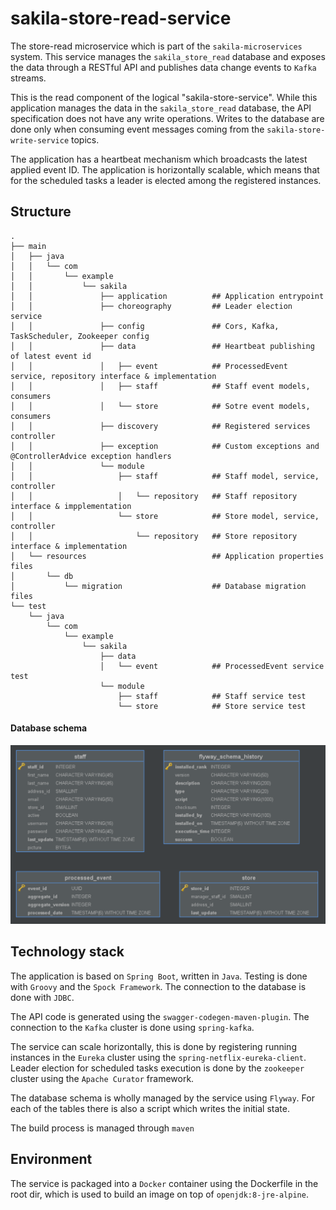 # sakila-store-read-service

The store-read microservice which is part of the `sakila-microservices` system. This service 
manages the `sakila_store_read` database and exposes the data through a RESTful API and publishes 
data change events to `Kafka` streams.

This is the read component of the logical "sakila-store-service". While this application manages
the data in the `sakila_store_read` database, the API specification does not have any write 
operations. Writes to the database are done only when consuming event messages coming from the
`sakila-store-write-service` topics.

The application has a heartbeat mechanism which broadcasts the latest applied event ID.
The application is horizontally scalable, which means that for the scheduled tasks a leader
is elected among the registered instances.

## Structure

```
.
├── main
│   ├── java
│   │   └── com
│   │       └── example
│   │           └── sakila
│   │               ├── application          ## Application entrypoint
│   │               ├── choreography         ## Leader election service
│   │               ├── config               ## Cors, Kafka, TaskScheduler, Zookeeper config
│   │               ├── data                 ## Heartbeat publishing of latest event id
│   │               │   ├── event            ## ProcessedEvent service, repository interface & implementation
│   │               │   ├── staff            ## Staff event models, consumers
│   │               │   └── store            ## Sotre event models, consumers
│   │               ├── discovery            ## Registered services controller
│   │               ├── exception            ## Custom exceptions and @ControllerAdvice exception handlers
│   │               └── module
│   │                   ├── staff            ## Staff model, service, controller
│   │                   │   └── repository   ## Staff repository interface & impplementation
│   │                   └── store            ## Store model, service, controller
│   │                       └── repository   ## Store repository interface & implementation
│   └── resources                            ## Application properties files
│       └── db
│           └── migration                    ## Database migration files
└── test
    └── java
        └── com
            └── example
                └── sakila
                    ├── data
                    │   └── event            ## ProcessedEvent service test
                    └── module
                        ├── staff            ## Staff service test
                        └── store            ## Store service test
```

#### Database schema

![DatabaseSchema](sakila_store_read_schema.png)

## Technology stack

The application is based on `Spring Boot`, written in `Java`. Testing is done with `Groovy` and the 
`Spock Framework`. The connection to the database is done with `JDBC`.

The API code is generated using the `swagger-codegen-maven-plugin`. The connection to the `Kafka` 
cluster is done using `spring-kafka`.

The service can scale horizontally, this is done by registering running instances in the `Eureka` 
cluster using the `spring-netflix-eureka-client`. Leader election for scheduled tasks execution is 
done by the `zookeeper` cluster using the `Apache Curator` framework.

The database schema is wholly managed by the service using `Flyway`. For each of the tables there is
also a script which writes the initial state.

The build process is managed through `maven`

## Environment

The service is packaged into a `Docker` container using the Dockerfile in the root dir, which is used
to build an image on top of `openjdk:8-jre-alpine`.

